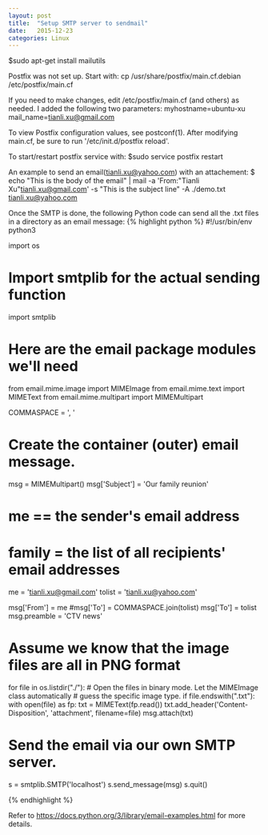 ```yaml
---
layout: post
title:  "Setup SMTP server to sendmail"
date:   2015-12-23
categories: Linux
---
```

$sudo apt-get install mailutils

Postfix was not set up.  Start with:
  cp /usr/share/postfix/main.cf.debian /etc/postfix/main.cf

If you need to make changes, edit
  /etc/postfix/main.cf (and others) as needed.
I added the following two parameters:
  myhostname=ubuntu-xu
  mail_name=tianli.xu@gmail.com

To view Postfix configuration values, see postconf(1).
After modifying main.cf, be sure to run '/etc/init.d/postfix reload'.

To start/restart postfix service with:
$sudo service postfix restart

An example to send an email(tianli.xu@yahoo.com) with an attachement:
$ echo "This is the body of the email" | mail -a 'From:"Tianli Xu"<tianli.xu@gmail.com>' -s "This is the subject line" -A ./demo.txt tianli.xu@yahoo.com


Once the SMTP is done, the following Python code can send all the .txt files in a directory as an email message:
{% highlight python %}
#!/usr/bin/env python3

import os
# Import smtplib for the actual sending function
import smtplib

# Here are the email package modules we'll need
from email.mime.image import MIMEImage
from email.mime.text import MIMEText
from email.mime.multipart import MIMEMultipart

COMMASPACE = ', '

# Create the container (outer) email message.
msg = MIMEMultipart()
msg['Subject'] = 'Our family reunion'
# me == the sender's email address
# family = the list of all recipients' email addresses
me = 'tianli.xu@gmail.com'
tolist = 'tianli.xu@yahoo.com'

msg['From'] = me
#msg['To'] = COMMASPACE.join(tolist)
msg['To'] = tolist
msg.preamble = 'CTV news'

# Assume we know that the image files are all in PNG format
for file in os.listdir("./"):
    # Open the files in binary mode.  Let the MIMEImage class automatically
    # guess the specific image type.
    if file.endswith(".txt"):
        with open(file) as fp:
            txt = MIMEText(fp.read())
        txt.add_header('Content-Disposition', 'attachment', filename=file)
        msg.attach(txt)

# Send the email via our own SMTP server.
s = smtplib.SMTP('localhost')
s.send_message(msg)
s.quit()

{% endhighlight %}

Refer to https://docs.python.org/3/library/email-examples.html for more details.

